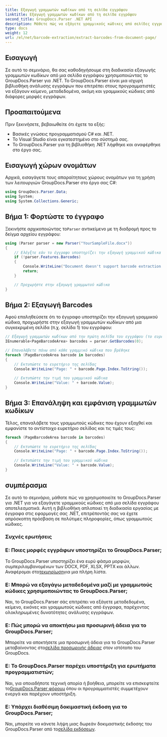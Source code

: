 ```yaml
---
title: Εξαγωγή γραμμωτών κωδίκων από τη σελίδα εγγράφου
linktitle: Εξαγωγή γραμμωτών κωδίκων από τη σελίδα εγγράφου
second_title: GroupDocs.Parser .NET API
description: Μάθετε πώς να εξάγετε γραμμικούς κώδικες από σελίδες εγγράφων χρησιμοποιώντας το GroupDocs.Parser για .NET. Αυτό το σεμινάριο παρέχει οδηγίες βήμα προς βήμα για την εξαγωγή γραμμωτού κώδικα.
type: docs
weight: 12
url: /el/net/barcode-extraction/extract-barcodes-from-document-page/
---
```

## Εισαγωγή
Σε αυτό το σεμινάριο, θα σας καθοδηγήσουμε στη διαδικασία εξαγωγής γραμμωτών κωδίκων από μια σελίδα εγγράφου χρησιμοποιώντας το GroupDocs.Parser για .NET. Το GroupDocs.Parser είναι μια ισχυρή βιβλιοθήκη ανάλυσης εγγράφων που επιτρέπει στους προγραμματιστές να εξάγουν κείμενο, μεταδεδομένα, ακόμη και γραμμικούς κώδικες από διάφορες μορφές εγγράφων.
## Προαπαιτούμενα

Πριν ξεκινήσετε, βεβαιωθείτε ότι έχετε τα εξής:
- Βασικές γνώσεις προγραμματισμού C# και .NET.
- Το Visual Studio είναι εγκατεστημένο στο σύστημά σας.
- Το GroupDocs.Parser για τη βιβλιοθήκη .NET λήφθηκε και αναφέρθηκε στο έργο σας.
## Εισαγωγή χώρων ονομάτων
Αρχικά, εισαγάγετε τους απαραίτητους χώρους ονομάτων για τη χρήση των λειτουργιών GroupDocs.Parser στο έργο σας C#:

```csharp
using GroupDocs.Parser.Data;
using System;
using System.Collections.Generic;
```
## Βήμα 1: Φορτώστε το έγγραφο

 Ξεκινήστε αρχικοποιώντας το`Parser` αντικείμενο με τη διαδρομή προς το δείγμα αρχείου εγγράφου:

```csharp
using (Parser parser = new Parser("YourSampleFile.docx"))
{
    // Ελέγξτε εάν το έγγραφο υποστηρίζει την εξαγωγή γραμμικού κώδικα
    if (!parser.Features.Barcodes)
    {
        Console.WriteLine("Document doesn't support barcode extraction.");
        return;
    }

    // Προχωρήστε στην εξαγωγή γραμμωτού κώδικα
}
```
## Βήμα 2: Εξαγωγή Barcodes

Αφού επαληθεύσετε ότι το έγγραφο υποστηρίζει την εξαγωγή γραμμικού κώδικα, προχωρήστε στην εξαγωγή γραμμωτών κωδίκων από μια συγκεκριμένη σελίδα (π.χ. σελίδα 1) του εγγράφου:

```csharp
// Εξαγωγή γραμμωτών κωδίκων από την πρώτη σελίδα του εγγράφου (το ευρετήριο σελίδας βασίζεται στο 0)
IEnumerable<PageBarcodeArea> barcodes = parser.GetBarcodes(0);

// Επαναλάβετε πάνω από κάθε γραμμικό κώδικα που βρέθηκε
foreach (PageBarcodeArea barcode in barcodes)
{
    // Εκτυπώστε το ευρετήριο της σελίδας
    Console.WriteLine("Page: " + barcode.Page.Index.ToString());
    
    // Εκτυπώστε την τιμή του γραμμικού κώδικα
    Console.WriteLine("Value: " + barcode.Value);
}
```
## Βήμα 3: Επανάληψη και εμφάνιση γραμμωτών κωδίκων

Τέλος, επαναλάβετε τους γραμμωτούς κώδικες που έχουν εξαχθεί και εμφανίστε το αντίστοιχο ευρετήριο σελίδας και τις τιμές τους:

```csharp
foreach (PageBarcodeArea barcode in barcodes)
{
    // Εκτυπώστε το ευρετήριο της σελίδας
    Console.WriteLine("Page: " + barcode.Page.Index.ToString());
    
    // Εκτυπώστε την τιμή του γραμμικού κώδικα
    Console.WriteLine("Value: " + barcode.Value);
}
```
## συμπέρασμα

Σε αυτό το σεμινάριο, μάθατε πώς να χρησιμοποιείτε το GroupDocs.Parser για .NET για να εξαγάγετε γραμμικούς κώδικες από μια σελίδα εγγράφου αποτελεσματικά. Αυτή η βιβλιοθήκη απλοποιεί τη διαδικασία εργασίας με έγγραφα στις εφαρμογές σας .NET, επιτρέποντάς σας να έχετε απρόσκοπτη πρόσβαση σε πολύτιμες πληροφορίες, όπως γραμμωτούς κώδικες.

### Συχνές ερωτήσεις

### Ε: Ποιες μορφές εγγράφων υποστηρίζει το GroupDocs.Parser;
 Το GroupDocs.Parser υποστηρίζει ένα ευρύ φάσμα μορφών, συμπεριλαμβανομένων των DOCX, PDF, XLSX, PPTX και άλλων. Αναφέρομαι στο[τεκμηρίωση](https://reference.groupdocs.com/parser/net/)για μια πλήρη λίστα.

### Ε: Μπορώ να εξαγάγω μεταδεδομένα μαζί με γραμμωτούς κώδικες χρησιμοποιώντας το GroupDocs.Parser;
Ναι, το GroupDocs.Parser σάς επιτρέπει να εξάγετε μεταδεδομένα, κείμενο, εικόνες και γραμμωτούς κώδικες από έγγραφα, παρέχοντας ολοκληρωμένες δυνατότητες ανάλυσης εγγράφων.

### Ε: Πώς μπορώ να αποκτήσω μια προσωρινή άδεια για το GroupDocs.Parser;
 Μπορείτε να αποκτήσετε μια προσωρινή άδεια για το GroupDocs.Parser μεταβαίνοντας στο[σελίδα προσωρινής άδειας](https://purchase.groupdocs.com/temporary-license/) στον ιστότοπο του GroupDocs.

### Ε: Το GroupDocs.Parser παρέχει υποστήριξη για ερωτήματα προγραμματιστών;
 Ναι, για οποιαδήποτε τεχνική απορία ή βοήθεια, μπορείτε να επισκεφτείτε το[GroupDocs.Parser φόρουμ](https://forum.groupdocs.com/c/parser/17) όπου οι προγραμματιστές συμμετέχουν ενεργά και παρέχουν υποστήριξη.

### Ε: Υπάρχει διαθέσιμη δοκιμαστική έκδοση για το GroupDocs.Parser;
 Ναι, μπορείτε να κάνετε λήψη μιας δωρεάν δοκιμαστικής έκδοσης του GroupDocs.Parser από το[σελίδα εκδόσεων](https://releases.groupdocs.com/).